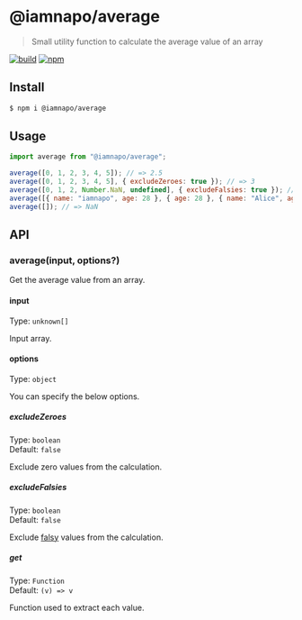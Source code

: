 # @iamnapo/average

> Small utility function to calculate the average value of an array

[![build](https://badges.iamnapo.me/ci/iamnapo/average)](https://github.com/iamnapo/average/actions) [![npm](https://badges.iamnapo.me/npm/@iamnapo/average)](https://www.npmjs.com/package/@iamnapo/average)

## Install

```sh
$ npm i @iamnapo/average
```

## Usage

```js
import average from "@iamnapo/average";

average([0, 1, 2, 3, 4, 5]); // => 2.5
average([0, 1, 2, 3, 4, 5], { excludeZeroes: true }); // => 3
average([0, 1, 2, Number.NaN, undefined], { excludeFalsies: true }); // => 1.5
average([{ name: "iamnapo", age: 28 }, { age: 28 }, { name: "Alice", age: 25 }], { get: (v) => v.age }); // => 27
average([]); // => NaN
```

## API

### average(input, options?)

Get the average value from an array.

#### input

Type: `unknown[]`

Input array.

#### options

Type: `object`

You can specify the below options.

##### excludeZeroes

Type: `boolean`\
Default: `false`

Exclude zero values from the calculation.

##### excludeFalsies

Type: `boolean`\
Default: `false`

Exclude [falsy](https://developer.mozilla.org/en-US/docs/Glossary/Falsy) values from the calculation.

##### get

Type: `Function`\
Default: `(v) => v`

Function used to extract each value.
